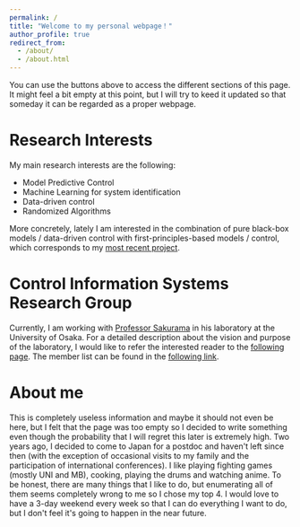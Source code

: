 ```yaml
---
permalink: /
title: "Welcome to my personal webpage！"
author_profile: true
redirect_from: 
  - /about/
  - /about.html
---
```


You can use the buttons above to access the different sections of this page. It might feel a bit empty at this point, but I will try to keed it updated so that someday it can be regarded as a proper webpage.

Research Interests
======
My main research interests are the following:
* Model Predictive Control
* Machine Learning for system identification
* Data-driven control
* Randomized Algorithms

More concretely, lately I am interested in the combination of pure black-box models / data-driven control with first-principles-based models / control, which corresponds to my [most recent project](https://carnererodaniel.github.io/academicpages.github.io/projects/2025-03-01-project-1).

Control Information Systems Research Group
======
Currently, I am working with [Professor Sakurama](https://sites.google.com/view/sakuramakazunori-en/profile) in his laboratory at the University of Osaka. For a detailed description about the vision and purpose of the laboratory, I would like to refer the interested reader to the [following page](https://sites.google.com/view/sakuramakazunori-en/research). The member list can be found in the [following link](https://www.cis.sys.es.osaka-u.ac.jp/en).

About me
======
This is completely useless information and maybe it should not even be here, but I felt that the page was too empty so I decided to write something even though the probability that I will regret this later is extremely high. 
Two years ago, I decided to come to Japan for a postdoc and haven't left since then (with the exception of occasional visits to my family and the participation of international conferences).
I like playing fighting games (mostly UNI and MB), cooking, playing the drums and watching anime. To be honest, there are many things that I like to do, but enumerating all of them seems completely wrong to me so I chose my top 4. I would love to have a 3-day weekend every week so that I can do everything I want to do, but I don't feel it's going to happen in the near future.
